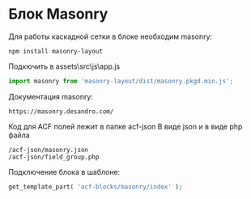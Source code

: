# Блок Masonry

Для работы каскадной сетки в блоке необходим masonry:
```
npm install masonry-layout
```
Подкючить в assets\src\js\app.js
```js
import masonry from 'masonry-layout/dist/masonry.pkgd.min.js';
```
Документация masonry:
```
https://masonry.desandro.com/
```
Код для ACF полей лежит в папке acf-json
В виде json и в виде php файла
```
/acf-json/masonry.json
/acf-json/field_group.php
```
Подключение блока в шаблоне:
```php
get_template_part( 'acf-blocks/masonry/index' );
```
